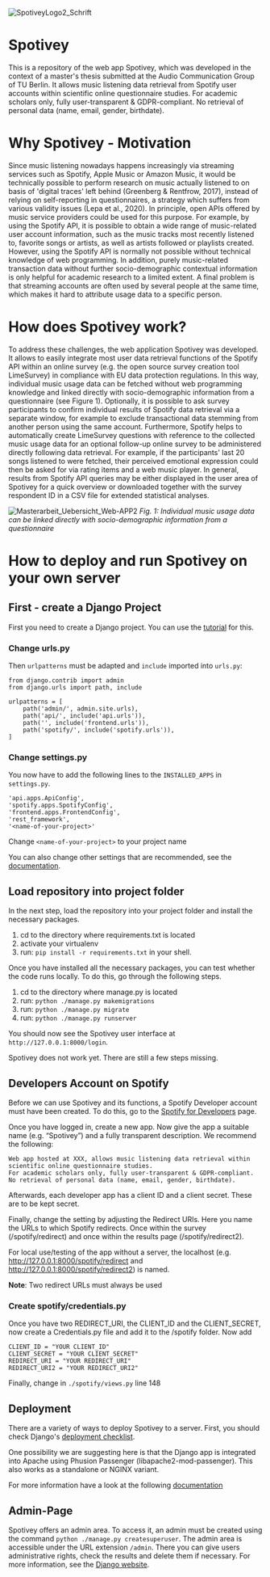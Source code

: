 ![SpotiveyLogo2_Schrift](https://user-images.githubusercontent.com/95614774/224396409-3550cd2c-9f98-4b0b-aac5-be93f7406077.svg)
<!--- ![TU Berlin Logo](https://upload.wikimedia.org/wikipedia/commons/2/2e/Logo_der_Technischen_Universit%C3%A4t_Berlin.svg)
![AKT-Logo](https://www.static.tu.berlin/fileadmin/www/_processed_/2/1/csm_logo_grau-schwarz_03df69556e.png)--->

# Spotivey
This is a repository of the web app Spotivey, which was developed in the context of a master's thesis submitted at the Audio Communication Group of TU Berlin. It allows music listening data retrieval from Spotify user accounts within scientific online questionnaire studies. For academic scholars only, fully user-transparent & GDPR-compliant. No retrieval of personal data (name, email, gender, birthdate).

# Why Spotivey - Motivation
Since music listening nowadays happens increasingly via streaming services such as Spotify, Apple Music or Amazon Music, it would be technically possible to perform research on music actually listened to on basis of 'digital traces' left behind (Greenberg & Rentfrow, 2017), instead of relying on self-reporting in questionnaires, a strategy which suffers from various validity issues (Lepa et al., 2020). In principle, open APIs offered by music service providers could be used for this purpose. For example, by using the Spotify API, it is possible to obtain a wide range of music-related user account information, such as the music tracks most recently listened to, favorite songs or artists, as well as artists followed or playlists created. However, using the Spotify API is normally not possible without technical knowledge of web programming. In addition, purely music-related transaction data without further socio-demographic contextual information is only helpful for academic research to a limited extent. A final problem is that streaming accounts are often used by several people at the same time, which makes it hard to attribute usage data to a specific person.

# How does Spotivey work?
To address these challenges, the web application Spotivey was developed. It allows to easily integrate most user data retrieval functions of the Spotify API within an online survey (e.g. the open source survey creation tool LimeSurvey) in compliance with EU data protection regulations. In this way, individual music usage data can be fetched without web programming knowledge and linked directly with socio-demographic information from a questionnaire (see Figure 1). Optionally, it is possible to ask survey participants to confirm individual results of Spotify data retrieval via a separate window, for example to exclude transactional data stemming from another person using the same account. Furthermore, Spotify helps to automatically create LimeSurvey questions with reference to the collected music usage data for an optional follow-up online survey to be administered directly following data retrieval. For example, if the participants' last 20 songs listened to were fetched, their perceived emotional expression could then be asked for via rating items and a web music player. In general, results from Spotify API queries may be either displayed in the user area of Spotivey for a quick overview or downloaded together with the survey respondent ID in a CSV file for extended statistical analyses.

![Masterarbeit_Uebersicht_Web-APP2](https://user-images.githubusercontent.com/95614774/216023852-c8596050-834c-477b-ae19-ebd95b160bed.svg)
*Fig. 1: Individual music usage data can be linked directly with socio-demographic information from a questionnaire*

# How to deploy and run Spotivey on your own server
## First - create a Django Project
First you need to create a Django project. 
You can use the [tutorial](https://code.visualstudio.com/docs/python/tutorial-django) for this. 

### Change urls.py
Then ```urlpatterns``` must be adapted and ```include``` imported into ```urls.py```:

```
from django.contrib import admin
from django.urls import path, include

urlpatterns = [
    path('admin/', admin.site.urls),
    path('api/', include('api.urls')),
    path('', include('frontend.urls')),
    path('spotify/', include('spotify.urls')),
]
```

### Change settings.py
You now have to add the following lines to the ```INSTALLED_APPS``` in ```settings.py```.

```
'api.apps.ApiConfig',
'spotify.apps.SpotifyConfig',
'frontend.apps.FrontendConfig',
'rest_framework',
'<name-of-your-project>'
```

Change ```<name-of-your-project>``` to your project name

You can also change other settings that are recommended, see the [documentation](https://docs.djangoproject.com/en/4.1/ref/settings/).

## Load repository into project folder

In the next step, load the repository into your project folder and install the necessary packages.

1. cd to the directory where requirements.txt is located
2. activate your virtualenv
3. run: ```pip install -r requirements.txt``` in your shell.

Once you have installed all the necessary packages, you can test whether the code runs locally. To do this, go through the following steps.

1. cd to the directory where manage.py is located
2. run: ```python ./manage.py makemigrations```
3. run: ```python ./manage.py migrate```
4. run: ```python ./manage.py runserver```

You should now see the Spotivey user interface at ```http://127.0.0.1:8000/login```.

Spotivey does not work yet. 
There are still a few steps missing.

## Developers Account on Spotify

Before we can use Spotivey and its functions, a Spotify Developer account must have been created.
To do this, go to the [Spotify for Developers](https://developer.spotify.com/dashboard/) page.

Once you have logged in, create a new app. 
Now give the app a suitable name (e.g. “Spotivey”) and a fully transparent description. We recommend the following:

```
Web app hosted at XXX, allows music listening data retrieval within scientific online questionnaire studies. 
For academic scholars only, fully user-transparent & GDPR-compliant. 
No retrieval of personal data (name, email, gender, birthdate).
```

Afterwards, each developer app has a client ID and a client secret. 
These are to be kept secret.

Finally, change the setting by adjusting the Redirect URIs. Here you name the URLs to which Spotify redirects. Once within the survey (<YOUR-SERVER>/spotify/redirect) and once within the results page (<YOUR-SERVER>/spotify/redirect2).

For local use/testing of the app without a server, the localhost (e.g. http://127.0.0.1:8000/spotify/redirect and http://127.0.0.1:8000/spotify/redirect2) is named.

<b>Note</b>: Two redirect URLs must always be used

### Create spotify/credentials.py

Once you have two REDIRECT_URI, the CLIENT_ID and the CLIENT_SECRET, now create a Credentials.py file and add it to the /spotify folder. 
Now add

```
CLIENT_ID = "YOUR CLIENT_ID"
CLIENT_SECRET = "YOUR CLIENT_SECRET"
REDIRECT_URI = "YOUR REDIRECT_URI"
REDIRECT_URI2 = "YOUR REDIRECT_URI2"
```

Finally, change in ```./spotify/views.py``` line 148

## Deployment
There are a variety of ways to deploy Spotivey to a server.
First, you should check Django's [deployment checklist](https://docs.djangoproject.com/en/4.1/howto/deployment/checklist/).

One possibility we are suggesting here is that the Django app is integrated into Apache using Phusion Passenger (libapache2-mod-passenger). 
This also works as a standalone or NGINX variant.

For more information have a look at the following [documentation](https://www.phusionpassenger.com/docs/advanced_guides/install_and_upgrade/apache/install/)
    
## Admin-Page
Spotivey offers an admin area. To access it, an admin must be created using the command ```python ./manage.py createsuperuser```.
The admin area is accessible under the URL extension ```/admin```.
There you can give users administrative rights, check the results and delete them if necessary.
For more information, see the [Django website](https://docs.djangoproject.com/en/4.1/ref/contrib/admin/).


